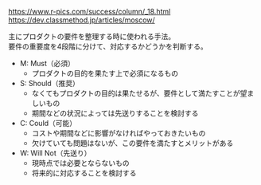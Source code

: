 https://www.r-pics.com/success/column/_18.html  
https://dev.classmethod.jp/articles/moscow/

主にプロダクトの要件を整理する時に使われる手法。  
要件の重要度を4段階に分けて、対応するかどうかを判断する。

* M: Must（必須）
	- プロダクトの目的を果たす上で必須になるもの
* S: Should（推奨）
	- なくてもプロダクトの目的は果たせるが、要件として満たすことが望ましいもの
	- 期間などの状況によっては先送りすることを検討する
* C: Could（可能）
	- コストや期間などに影響がなければやっておきたいもの
	- 欠けていても問題はないが、この要件を満たすとメリットがある
* W: Will Not（先送り）
	- 現時点では必要とならないもの
	- 将来的に対応することを検討する